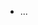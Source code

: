 <!--
    Audience: end users, contributors, maintainers.

    Purpose: let them know limitations or potential future improvements.

    ⚠️ Cautions:

    - Enumerate known caveats and future potential improvements.
    - Help potential new contributors discover new features to implement.

    ⛔ REMOVE THIS FILE if the module is feature-complete or has no known issues.
-->

-   ...
